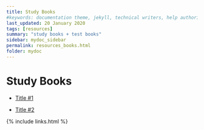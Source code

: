 ```yaml
---
title: Study Books
#keywords: documentation theme, jekyll, technical writers, help authoring tools, hat replacements
last_updated: 20 January 2020
tags: [resources]
summary: "study books + test books"
sidebar: mydoc_sidebar
permalink: resources_books.html
folder: mydoc
---
```


# Study Books

- [Title #1](https://)

- [Title #2](https://)


{% include links.html %}
